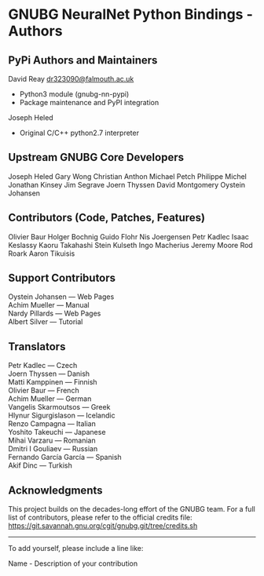 GNUBG NeuralNet Python Bindings - Authors
=========================================

PyPi Authors and Maintainers
----------------------------

David Reay <dr323090@falmouth.ac.uk>
- Python3 module (gnubg-nn-pypi)
- Package maintenance and PyPI integration

Joseph Heled
- Original C/C++ python2.7 interpreter

Upstream GNUBG Core Developers
------------------------------

Joseph Heled
Gary Wong
Christian Anthon
Michael Petch
Philippe Michel
Jonathan Kinsey
Jim Segrave
Joern Thyssen
David Montgomery
Oystein Johansen

Contributors (Code, Patches, Features)
--------------------------------------

Olivier Baur
Holger Bochnig
Guido Flohr
Nis Joergensen
Petr Kadlec
Isaac Keslassy
Kaoru Takahashi
Stein Kulseth
Ingo Macherius
Jeremy Moore
Rod Roark
Aaron Tikuisis

Support Contributors
--------------------

Oystein Johansen — Web Pages  
Achim Mueller — Manual  
Nardy Pillards — Web Pages  
Albert Silver — Tutorial

Translators
-----------

Petr Kadlec — Czech  
Joern Thyssen — Danish  
Matti Kamppinen — Finnish  
Olivier Baur — French  
Achim Mueller — German  
Vangelis Skarmoutsos — Greek  
Hlynur Sigurgislason — Icelandic  
Renzo Campagna — Italian  
Yoshito Takeuchi — Japanese  
Mihai Varzaru — Romanian  
Dmitri I Gouliaev — Russian  
Fernando García García — Spanish  
Akif Dinc — Turkish

Acknowledgments
---------------

This project builds on the decades-long effort of the GNUBG team. For a full list of contributors,
please refer to the official credits file:  
https://git.savannah.gnu.org/cgit/gnubg.git/tree/credits.sh

---

To add yourself, please include a line like:

Name <email> - Description of your contribution
